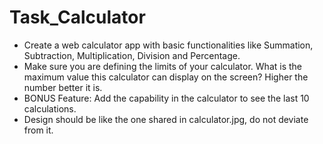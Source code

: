 # Task_Calculator
- Create a web calculator app with basic functionalities like Summation, Subtraction, Multiplication, Division and Percentage.
- Make sure you are defining the limits of your calculator. What is the maximum value this calculator can display on the screen? Higher the number better it is.
- BONUS Feature: Add the capability in the calculator to see the last 10 calculations. 
- Design should be like the one shared in calculator.jpg, do not deviate from it.
